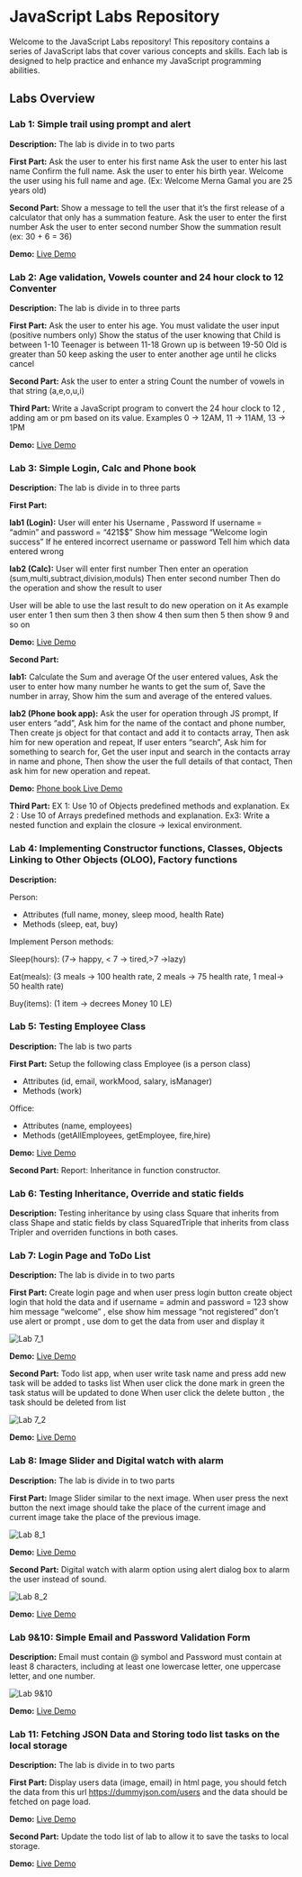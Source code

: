 # JavaScript Labs Repository

Welcome to the JavaScript Labs repository! This repository contains a series of JavaScript labs that cover various concepts and skills. Each lab is designed to help practice and enhance my JavaScript programming abilities.

## Labs Overview

<!-- Lab1 -->
### Lab 1: Simple trail using prompt and alert

**Description:**
The lab is divide in to two parts

**First Part:**
Ask the user to enter his first name
Ask the user to enter his last name
Confirm the full name.
Ask the user to enter his birth year.
Welcome the user using his full name and age.
(Ex: Welcome Merna Gamal you are 25 years old)

**Second Part:**
Show a message to tell the user that it’s the first release of a calculator that only has a summation feature.
Ask the user to enter the first number
Ask the user to enter second number
Show the summation result (ex: 30 + 6 = 36)

**Demo:**
[Live Demo](https://mernagamalshenouda.github.io/JavaScript-Labs/Lab1-JS/Index.html)

<!-- Lab2 -->
### Lab 2: Age validation, Vowels counter and 24 hour clock to 12 Conventer

**Description:**
The lab is divide in to three parts

**First Part:**
Ask the user to enter his age. You must validate the user input (positive numbers only)
 Show the status of the user knowing that
 Child is between 1-10
 Teenager is between 11-18
 Grown up is between 19-50
 Old is greater than 50
 keep asking the user to enter another age until he clicks cancel 

**Second Part:**
Ask the user to enter a string
 Count the number of vowels in that string (a,e,o,u,i) 

**Third Part:**
Write a JavaScript program to convert the 24 hour clock to 12 , adding am or pm based on its value.
 Examples 
0 -> 12AM,
 11 -> 11AM,
 13 -> 1PM 

**Demo:**
[Live Demo](https://mernagamalshenouda.github.io/JavaScript-Labs/Lab2-JS/index.html)

<!-- Lab3 -->
### Lab 3: Simple Login, Calc and Phone book

**Description:**
The lab is divide in to three parts

**First Part:**

**lab1 (Login):** User will enter his Username , Password 
If username = “admin” and password = “421$$” 
Show him message “Welcome login success”
If he entered incorrect username or password
Tell him which data entered wrong

**lab2 (Calc):** 
User will enter first number
Then enter an operation (sum,multi,subtract,division,moduls)
Then enter second number
Then do the operation and show the result to user

User will be able to use the last result to do new operation on it
As example user enter 1 then sum then 3 then show 4 then sum then 5 then show 
9 and so on

**Demo:**
[Live Demo](https://mernagamalshenouda.github.io/JavaScript-Labs/Lab3-JS/Part1/index.html)

**Second Part:**

**lab1:** Calculate the Sum and average Of the user entered values,
Ask the user to enter how many number he wants to get the sum of,
Save the number in array,
Show him the sum and average of the entered values.

**lab2 (Phone book app):** 
Ask the user for operation through JS prompt,
If user enters “add”,
Ask him for the name of the contact and phone number,
Then create js object for that contact and add it to contacts array,
Then ask him for new operation and repeat,
If user enters “search”,
Ask him for something to search for,
Get the user input and search in the contacts array in name and phone,
Then show the user the full details of that contact,
Then ask him for new operation and repeat.

**Demo:**
[Phone book Live Demo](https://mernagamalshenouda.github.io/JavaScript-Labs/Lab3-JS/Part2/index.html)

**Third Part:**
EX 1:
Use 10 of Objects predefined methods and explanation.
Ex 2 :
Use 10 of Arrays predefined methods and explanation.
Ex3:
Write a nested function and explain the closure -> lexical environment.

<!-- Lab4 -->
### Lab 4: Implementing Constructor functions, Classes, Objects Linking to Other Objects (OLOO), Factory functions

**Description:**

Person:
-	Attributes (full name, money, sleep mood, health Rate)
-	Methods (sleep, eat, buy)

Implement Person methods:

Sleep(hours): (7-> happy, < 7 -> tired,>7 ->lazy)

Eat(meals): (3 meals -> 100 health rate, 2 meals -> 75 health rate, 1 meal-> 50 health rate)

Buy(items): (1 item -> decrees Money 10 LE)	
	
<!-- Lab5 -->
### Lab 5: Testing Employee Class

**Description:**
The lab is two parts

**First Part:**
Setup the following class 
	Employee (is a person class) 
-	Attributes (id, email, workMood, salary, isManager)
-	Methods (work)

Office:
-	Attributes (name, employees)
-	Methods (getAllEmployees, getEmployee, fire,hire)

**Demo:**
[Live Demo](https://mernagamalshenouda.github.io/JavaScript-Labs/Lab5-JS/Part1/index.html)

**Second Part:**
 Report: Inheritance in function constructor.

<!-- Lab6 -->
### Lab 6: Testing Inheritance, Override and static fields

**Description:**
Testing inheritance by using class Square that inherits from class Shape and 
static fields by class SquaredTriple that inherits from class Tripler and overriden functions in both cases.

<!-- Lab7 -->
### Lab 7: Login Page and ToDo List

**Description:**
The lab is divide in to two parts

**First Part:**
Create login page and when user press login button create object login that hold 
the data and if username = admin and password = 123 show him message 
“welcome” , else show him message “not registered”
don’t use alert or prompt , use dom to get the data from user and display it

![Lab 7_1](./assets/images/Lab7_1.PNG)

**Demo:**
[Live Demo](https://mernagamalshenouda.github.io/JavaScript-Labs/Lab7-JS/Part1/index.html)

**Second Part:**
Todo list app, 
when user write task name and press add new task will be added to tasks list
When user click the done mark in green the task status will be updated to done 
When user click the delete button , the task should be deleted from list

![Lab 7_2](./assets/images/Lab7_2.PNG)

**Demo:**
[Live Demo](https://mernagamalshenouda.github.io/JavaScript-Labs/Lab7-JS/Part2/index.html)

<!-- Lab8 -->
### Lab 8: Image Slider and Digital watch with alarm 

**Description:**
The lab is divide in to two parts

**First Part:**
Image Slider similar to the next image.
When user press the next button the next image should take the place of the 
current image and current image take the place of the previous image.

![Lab 8_1](./assets/images/Lab8_1.PNG)

**Demo:**
[Live Demo](https://mernagamalshenouda.github.io/JavaScript-Labs/Lab8-JS/Part1/index.html)

**Second Part:**
Digital watch with alarm option using alert dialog 
box to alarm the user instead of sound.

![Lab 8_2](./assets/images/Lab8_2.PNG)

**Demo:**
[Live Demo](https://mernagamalshenouda.github.io/JavaScript-Labs/Lab8-JS/Part2/index.html)

<!-- Lab9&10 -->
### Lab 9&10: Simple Email and Password Validation Form

**Description:**
Email must contain @ symbol and Password must contain at least 8 characters, including at least one lowercase letter, one uppercase letter, and one number.

![Lab 9&10](./assets/images/Lab9&10.PNG)

**Demo:**
[Live Demo](https://mernagamalshenouda.github.io/JavaScript-Labs/Lab9&10-JS/index.html)


<!-- Lab11 -->
### Lab 11: Fetching JSON Data and Storing todo list tasks on the local storage

**Description:**
The lab is divide in to two parts

**First Part:**
Display users data (image, email) in html page, you should fetch the data from this 
url https://dummyjson.com/users and the data should be fetched on page load.

**Demo:**
[Live Demo](https://mernagamalshenouda.github.io/JavaScript-Labs/Lab11-JS/Part1/index.html)

**Second Part:**
Update the todo list of lab to allow it to save the tasks to local storage.

**Demo:**
[Live Demo](https://mernagamalshenouda.github.io/JavaScript-Labs/Lab11-JS/Part2/index.html)











